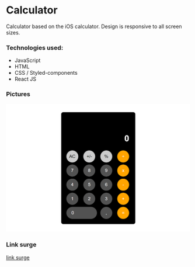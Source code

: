 # Calculator
Calculator based on the iOS calculator. Design is responsive to all screen sizes.

### Technologies used:
* JavaScript
* HTML
* CSS / Styled-components
* React JS

### Pictures
![image of the calculator](https://github.com/francinehahn/calculator/blob/main/img-calculator.png)

### Link surge
[link surge](http://dapper-road.surge.sh/)

